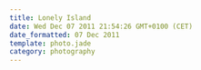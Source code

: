 ```yaml
---
title: Lonely Island
date: Wed Dec 07 2011 21:54:26 GMT+0100 (CET)
date_formatted: 07 Dec 2011
template: photo.jade
category: photography
---
```

